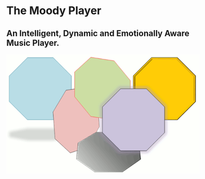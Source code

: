 The Moody Player
================
An Intelligent, Dynamic and Emotionally Aware Music Player.
-----------------------------------------------------------

![Moody Player](https://raw.githubusercontent.com/rickelectric/MoodyPlayer/master/src/moodplayer/img/Splash_Anim.gif)

